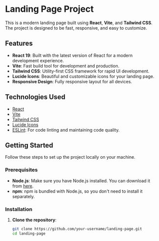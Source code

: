# Landing Page Project

This is a modern landing page built using **React**, **Vite**, and **Tailwind CSS**. The project is designed to be fast, responsive, and easy to customize.

## Features

- **React 19**: Built with the latest version of React for a modern development experience.
- **Vite**: Fast build tool for development and production.
- **Tailwind CSS**: Utility-first CSS framework for rapid UI development.
- **Lucide Icons**: Beautiful and customizable icons for your landing page.
- **Responsive Design**: Fully responsive layout for all devices.

## Technologies Used

- [React](https://reactjs.org/)
- [Vite](https://vitejs.dev/)
- [Tailwind CSS](https://tailwindcss.com/)
- [Lucide Icons](https://lucide.dev/)
- [ESLint](https://eslint.org/): For code linting and maintaining code quality.

## Getting Started

Follow these steps to set up the project locally on your machine.

### Prerequisites

- **Node.js**: Make sure you have Node.js installed. You can download it from [here](https://nodejs.org/).
- **npm**: npm is bundled with Node.js, so you don't need to install it separately.

### Installation

1. **Clone the repository**:
   ```bash
   git clone https://github.com/your-username/landing-page.git
   cd landing-page